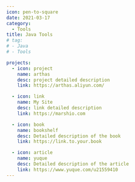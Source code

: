 ```yaml
---
icon: pen-to-square
date: 2021-03-17
category:
  - Tools
title: Java Tools
# tag:
# - Java
# - Tools

projects:
  - icon: project
    name: arthas
    desc: project detailed description
    link: https://arthas.aliyun.com/

  - icon: link
    name: My Site
    desc: link detailed description
    link: https://marshio.com

  - icon: book
    name: bookshelf
    desc: Detailed description of the book
    link: https://link.to.your.book

  - icon: article
    name: yuque
    desc: Detailed description of the article
    link: https://www.yuque.com/u21559410
---
```


<!-- ## Java

### 诊断工具

[arthas](https://arthas.aliyun.com/)

## Terminal

[mobaxterm](https://mobaxterm.mobatek.net/) -->